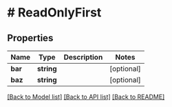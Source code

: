 # # ReadOnlyFirst

## Properties

Name | Type | Description | Notes
------------ | ------------- | ------------- | -------------
**bar** | **string** |  | [optional] 
**baz** | **string** |  | [optional] 

[[Back to Model list]](../../README.md#documentation-for-models) [[Back to API list]](../../README.md#documentation-for-api-endpoints) [[Back to README]](../../README.md)


